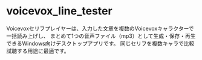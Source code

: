 # voicevox_line_tester
Voicevoxセリフプレイヤーは、入力した文章を複数のVoicevoxキャラクターで一括読み上げし、 まとめて1つの音声ファイル（mp3）として生成・保存・再生できるWindows向けデスクトップアプリです。 同じセリフを複数キャラで比較試聴する用途に最適です。
